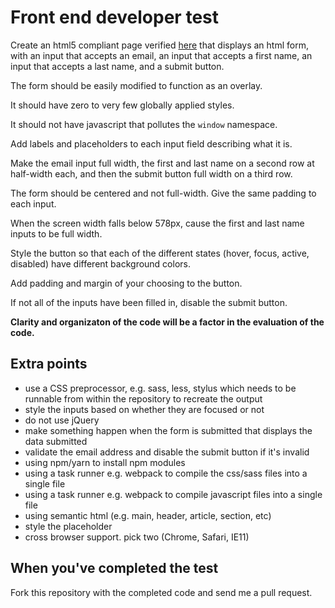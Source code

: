 # Front end developer test

Create an html5 compliant page verified [here](https://validator.w3.org/#validate_by_input) that displays an html form, with an input that accepts an email, an input that accepts a first name, an input that accepts a last name, and a submit button.

The form should be easily modified to function as an overlay.

It should have zero to very few globally applied styles.

It should not have javascript that pollutes the `window` namespace.

Add labels and placeholders to each input field describing what it is.

Make the email input full width, the first and last name on a second row at half-width each, and then the submit button full width on a third row.

The form should be centered and not full-width. Give the same padding to each input.

When the screen width falls below 578px, cause the first and last name inputs to be full width.

Style the button so that each of the different states (hover, focus, active, disabled) have different background colors.

Add padding and margin of your choosing to the button.

If not all of the inputs have been filled in, disable the submit button.

**Clarity and organizaton of the code will be a factor in the evaluation of the code.**

## Extra points
- use a CSS preprocessor, e.g. sass, less, stylus which needs to be runnable from within the repository to recreate the output
- style the inputs based on whether they are focused or not
- do not use jQuery
- make something happen when the form is submitted that displays the data submitted
- validate the email address and disable the submit button if it's invalid
- using npm/yarn to install npm modules
- using a task runner e.g. webpack to compile the css/sass files into a single file
- using a task runner e.g. webpack to compile javascript files into a single file
- using semantic html (e.g. main, header, article, section, etc)
- style the placeholder
- cross browser support. pick two (Chrome, Safari, IE11)

## When you've completed the test

Fork this repository with the completed code and send me a pull request.

